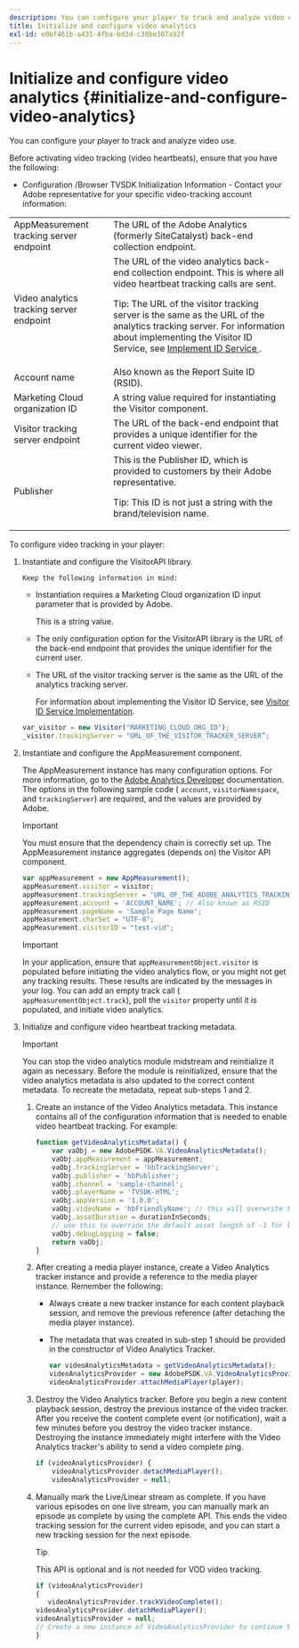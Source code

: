 ```yaml
---
description: You can configure your player to track and analyze video use.
title: Initialize and configure video analytics
exl-id: e0bf461b-a431-4fba-bd3d-c38be307a92f
---
```

# Initialize and configure video analytics {#initialize-and-configure-video-analytics}

You can configure your player to track and analyze video use.

Before activating video tracking (video heartbeats), ensure that you have the following:

* Configuration /Browser TVSDK Initialization Information - Contact your Adobe representative for your specific video-tracking account information:

<table id="table_3565328ABBEE4605A92EAE1ADE5D6F84">
 <tbody>
  <tr>
   <td colname="col1"> AppMeasurement tracking server endpoint </td>
   <td colname="col2"> The URL of the Adobe Analytics (formerly SiteCatalyst) back-end collection endpoint. </td>
  </tr>
  <tr>
   <td colname="col1"> Video analytics tracking server endpoint </td>
   <td colname="col2"> The URL of the video analytics back-end collection endpoint. This is where all video heartbeat tracking calls are sent. <p>Tip:  The URL of the visitor tracking server is the same as the URL of the analytics tracking server. For information about implementing the Visitor ID Service, see <a href="https://marketing.adobe.com/resources/help/en_US/mcvid/mcvid-setup-target.html" format="html" scope="external"> Implement ID Service </a>. </p> </td>
  </tr>
  <tr>
   <td colname="col1"> Account name </td>
   <td colname="col2"> Also known as the Report Suite ID (RSID). </td>
  </tr>
  <tr>
   <td colname="col1"> Marketing Cloud organization ID </td>
   <td colname="col2"> A string value required for instantiating the Visitor component. </td>
  </tr>
  <tr>
   <td colname="col1"> Visitor tracking server endpoint </td>
   <td colname="col2"> The URL of the back-end endpoint that provides a unique identifier for the current video viewer. </td>
  </tr>
  <tr>
   <td colname="col1"> Publisher </td>
   <td colname="col2"> This is the Publisher ID, which is provided to customers by their Adobe representative. <p>Tip:  This ID is not just a string with the brand/television name. </p> </td>
  </tr>
 </tbody>
</table>

To configure video tracking in your player:

1. Instantiate and configure the VisitorAPI library.

       Keep the following information in mind:

    * Instantiation requires a Marketing Cloud organization ID input parameter that is provided by Adobe.

      This is a string value.
    * The only configuration option for the VisitorAPI library is the URL of the back-end endpoint that provides the unique identifier for the current user.
    * The URL of the visitor tracking server is the same as the URL of the analytics tracking server.

      For information about implementing the Visitor ID Service, see [Visitor ID Service Implementation](https://marketing.adobe.com/resources/help/en_US/mcvid/mcvid-setup-target.html).

   ```js
   var_visitor = new Visitor("MARKETING_CLOUD_ORG_ID");
   _visitor.trackingServer = "URL_OF_THE_VISITOR_TRACKER_SERVER”;
   ```

2. Instantiate and configure the AppMeasurement component.

   The AppMeasurement instance has many configuration options. For more information, go to the [Adobe Analytics Developer](https://microsite.omniture.com/t2/help/en_US/reference/#Developer) documentation. The options in the following sample code ( `account`, `visitorNamespace`, and `trackingServer`) are required, and the values are provided by Adobe.

   >[!IMPORTANT]
   >
   >You must ensure that the dependency chain is correctly set up. The AppMeasurement instance aggregates (depends on) the Visitor API component.

   ```js
   var appMeasurement = new AppMeasurement();
   appMeasurement.visitor = visitor;
   appMeasurement.trackingServer = 'URL_OF_THE_ADOBE_ANALYTICS_TRACKING_SERVER';
   appMeasurement.account = 'ACCOUNT_NAME'; // Also known as RSID
   appMeasurement.pageName = 'Sample Page Name';
   appMeasurement.charSet = "UTF-8";
   appMeasurement.visitorID = "test-vid";
   ```

   >[!IMPORTANT]
   >
   >In your application, ensure that `appMeasurementObject.visitor` is populated before initiating the video analytics flow, or you might not get any tracking results. These results are indicated by the  messages in your log. You can add an empty track call ( `appMeasurementObject.track`), poll the `visitor` property until it is populated, and initiate video analytics.

3. Initialize and configure video heartbeat tracking metadata.

   >[!IMPORTANT]
   >
   >You can stop the video analytics module midstream and reinitialize it again as necessary. Before the module is reinitialized, ensure that the video analytics metadata is also updated to the correct content metadata. To recreate the metadata, repeat sub-steps 1 and 2.

   1. Create an instance of the Video Analytics metadata.
      This instance contains all of the configuration information that is needed to enable video heartbeat tracking. For example:
      ```js
      function getVideoAnalyticsMetadata() {
          var vaObj = new AdobePSDK.VA.VideoAnalyticsMetadata();
          vaObj.appMeasurement = appMeasurement;
          vaObj.trackingServer = 'hbTrackingServer';
          vaObj.publisher = 'hbPublisher';
          vaObj.channel = 'sample-channel';
          vaObj.playerName = 'TVSDK-HTML';
          vaObj.appVersion = '1.0.0';
          vaObj.videoName = 'hbFriendlyName'; // this will overwrite the ContextData variable a.media.friendlyName
          vaObj.assetDuration = durationInSeconds;
          // use this to override the default asset length of -1 for live streams
          vaObj.debugLogging = false;
          return vaObj;
      }
      ```

   2. After creating a media player instance, create a Video Analytics tracker instance and provide a reference to the media player instance.
          Remember the following:

       * Always create a new tracker instance for each content playback session, and remove the previous reference (after detaching the media player instance).
       * The metadata that was created in sub-step 1 should be provided in the constructor of Video Analytics Tracker.

          ```js
          var videoAnalyticsMetadata = getVideoAnalyticsMetadata();
          videoAnalyticsProvider = new AdobePSDK.VA.VideoAnalyticsProvider(videoAnalyticsMetadata);
          videoAnalyticsProvider.attachMediaPlayer(player);
          ```

   3. Destroy the Video Analytics tracker.
      Before you begin a new content playback session, destroy the previous instance of the video tracker. After you receive the content complete event (or notification), wait a few minutes before you destroy the video tracker instance. Destroying the instance immediately might interfere with the Video Analytics tracker's ability to send a video complete ping.

      ```js
      if (videoAnalyticsProvider) {
          videoAnalyticsProvider.detachMediaPlayer();
          videoAnalyticsProvider = null;
      ```
   4. Manually mark the Live/Linear stream as complete.
      If you have various episodes on one live stream, you can manually mark an episode as complete by using the complete API. This ends the video tracking session for the current video episode, and you can start a new tracking session for the next episode.
      >[!TIP]
      >
      >This API is optional and is not needed for VOD video tracking.

      ```js
      if (videoAnalyticsProvider)
      {
         videoAnalyticsProvider.trackVideoComplete();
      videoAnalyticsProvider.detachMediaPlayer();
      videoAnalyticsProvider = null;
      // Create a new instance of VideoAnalyticsProvider to continue tracking.
      } 
      ```
